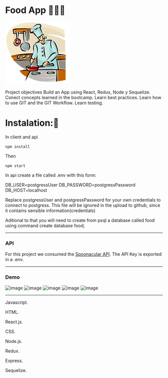 # Food App :pizza::fork_and_knife::wine_glass:


<p alaign="right">
  <img height="200" src="./cooking.png" />
</p>


Project objectives
Build an App using React, Redux, Node y Sequelize.
Conect concepts learned in the bootcamp.
Learn best practices.
Learn how to use GIT and the GIT Workflow.
Learn testing.

# Instalation::wrench:
In client and api

```shell
npm install
```

Then

```shell
npm start
```

In api create a file called .env with this form:

DB_USER=postgressUser
DB_PASSWORD=postgressPassword
DB_HOST=localhost

Replace postgressUser and postgressPassword for your own credentials to connect to postgress. This file will be ignored in the upload to github, since it contains sensible information(credentials)

Aditional to that you will need to create from psql a database called food using command create database food;

---

### API

For this project we consumed the [Spoonacular API](https://spoonacular.com/food-api/). The API Key is exported in a .env.

---

### Demo
![image](https://user-images.githubusercontent.com/83461660/141841388-22695369-7173-4f35-8e5e-b14ecff476fb.png)
![image](https://user-images.githubusercontent.com/83461660/141841462-1fad333d-b65e-4958-bf3d-5c083716e788.png)
![image](https://user-images.githubusercontent.com/83461660/141841541-e2a5b512-d821-48c5-96fe-12ec9e381d85.png)
![image](https://user-images.githubusercontent.com/83461660/141841572-33191382-9942-4d65-8372-75a9a38398c8.png)
![image](https://user-images.githubusercontent.com/83461660/143122342-bdc8f618-0c33-4548-a329-71721ceebe05.png)


---

Javascript.

HTML.

React.js.

CSS.

Node.js.

Redux.

Express.

Sequelize.

